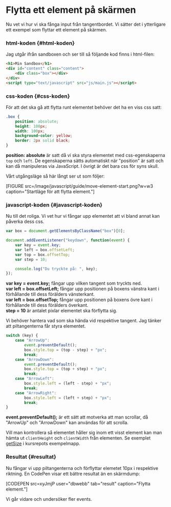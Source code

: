 ---
...
Flytta ett element på skärmen
==================================

Nu vet vi hur vi ska fånga input från tangentbordet. Vi sätter det i ytterligare ett exempel som flyttar ett element på skärmen.


### html-koden {#html-koden}

Jag utgår ifrån sandboxen och ser till så följande kod finns i html-filen:

```html
<h1>Min Sandbox</h1>
<div id="content" class="content">
    <div class="box"></div>
</div>
<script type="text/javascript" src="js/main.js"></script>
```



### css-koden {#css-koden}

För att det ska gå att flytta runt elementet behöver det ha en viss css satt:

```css
.box {
    position: absolute;
    height: 100px;
    width: 100px;
    background-color: yellow;
    border: 2px solid black;
}
```

**position: absolute** är satt då vi ska styra elementet med css-egenskaperna `top` och `left`. De egenskaperna sätts automatiskt när "position" är satt och kan då manipuleras via JavaScript. I övrigt är det bara css för syns skull.

Vårt utgångsläge så här långt ser ut som följer:

[FIGURE src=/image/javascript/guide/move-element-start.png?w=w3 caption="Startläge för att flytta element."]



### javascript-koden {#javascript-koden}

Nu till det roliga. Vi vet hur vi fångar upp elementet att vi bland annat kan påverka dess css.

```javascript
var box = document.getElementsByClassName("box")[0];

document.addEventListener("keydown", function(event) {
    var key = event.key;
    var left = box.offsetLeft;
    var top = box.offsetTop;
    var step = 10;

    console.log("Du tryckte på: ", key);
});
```

**var key = event.key;** fångar upp vilken tangent som tryckts ned.  
**var left = box.offsetLeft;** fångar upp positionen på boxens vänstra kant i förhållande till dess förälders vänsterkant.  
**var left = box.offsetTop;** fångar upp positionen på boxens övre kant i förhållande till dess förälders överkant.  
**step = 10** är antalet pixlar elementet ska förflytta sig.

Vi behöver hantera vad som ska hända vid respektive tangent. Jag tänker att piltangenterna får styra elementet.

```javascript
switch (key) {
    case "ArrowUp":
        event.preventDefault();
        box.style.top = (top - step) + "px";
        break;
    case "ArrowDown":
        event.preventDefault();
        box.style.top = (top + step) + "px";
        break;
    case "ArrowLeft":
        box.style.left = (left - step) + "px";
        break;
    case "ArrowRight":
        box.style.left = (left + step) + "px";
        break;
}
```

**event.preventDefault();** är ett sätt att motverka att man scrollar, då "ArrowUp" och "ArrowDown" kan användas för att scrolla.

Vill man kontrollera så elementet håller sig inom ett visst element kan man hämta ut `clientHeight` och `clientWidth` från elementen. Se exemplet [getSize](https://github.com/dbwebb-se/javascript1/tree/master/example/getSize) i kursrepots exempelmapp.



### Resultat {#resultat}

Nu fångar vi upp piltangenterna och förflyttar elemetet 10px i respektive riktning. En CodePen visar ett bättre resultat än en skärmdump:

[CODEPEN src=xyJmjP user="dbwebb" tab="result" caption="Flytta element."]

Vi går vidare och undersöker fler events.
